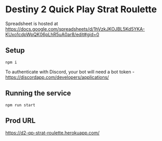 # Destiny 2 Quick Play Strat Roulette

Spreadsheet is hosted at https://docs.google.com/spreadsheets/d/1hVzkJKOJBL5Kd5YKA-KUxo1cdpWpQK06pLhR5uA0ar8/edit#gid=0

## Setup

`npm i`

To authenticate with Discord, your bot will need a bot token - https://discordapp.com/developers/applications/

## Running the service

`npm run start`

## Prod URL

https://d2-qp-strat-roulette.herokuapp.com/